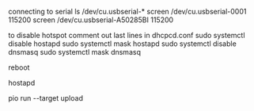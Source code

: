 

connecting to serial
ls /dev/cu.usbserial-*
screen /dev/cu.usbserial-0001 115200
screen /dev/cu.usbserial-A50285BI 115200


to disable hotspot
comment out last lines in dhcpcd.conf
sudo systemctl disable hostapd
sudo systemctl mask hostapd
sudo systemctl disable dnsmasq
sudo systemctl mask dnsmasq

reboot

hostapd

pio run --target upload
